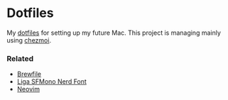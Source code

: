 # Dotfiles

My [dotfiles][dotfiles] for setting up my future Mac. This project is managing mainly using [chezmoi][chezmoi].

### Related

- [Brewfile](https://github.com/cpea2506/Brewfile)
- [Liga SFMono Nerd Font](https://github.com/cpea2506/LigaSFMonoNerdFont)
- [Neovim](https://github.com/cpea2506/nvim)

[//]: # (References)
[dotfiles]: https://www.freecodecamp.org/news/dotfiles-what-is-a-dot-file-and-how-to-create-it-in-mac-and-linux/
[chezmoi]: https://www.chezmoi.io
